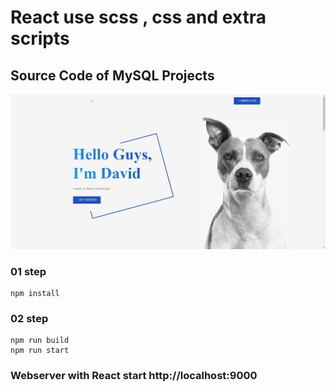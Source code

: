 # React use scss , css and extra scripts

## Source Code of MySQL Projects
![Screenshot](/bg.jpg)<br>

### 01 step

```console
npm install
```

### 02 step

```console
npm run build
npm run start
```

### Webserver with React start http://localhost:9000